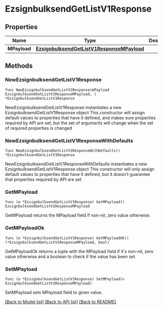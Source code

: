 # EzsignbulksendGetListV1Response

## Properties

Name | Type | Description | Notes
------------ | ------------- | ------------- | -------------
**MPayload** | [**EzsignbulksendGetListV1ResponseMPayload**](EzsignbulksendGetListV1ResponseMPayload.md) |  | 

## Methods

### NewEzsignbulksendGetListV1Response

`func NewEzsignbulksendGetListV1Response(mPayload EzsignbulksendGetListV1ResponseMPayload, ) *EzsignbulksendGetListV1Response`

NewEzsignbulksendGetListV1Response instantiates a new EzsignbulksendGetListV1Response object
This constructor will assign default values to properties that have it defined,
and makes sure properties required by API are set, but the set of arguments
will change when the set of required properties is changed

### NewEzsignbulksendGetListV1ResponseWithDefaults

`func NewEzsignbulksendGetListV1ResponseWithDefaults() *EzsignbulksendGetListV1Response`

NewEzsignbulksendGetListV1ResponseWithDefaults instantiates a new EzsignbulksendGetListV1Response object
This constructor will only assign default values to properties that have it defined,
but it doesn't guarantee that properties required by API are set

### GetMPayload

`func (o *EzsignbulksendGetListV1Response) GetMPayload() EzsignbulksendGetListV1ResponseMPayload`

GetMPayload returns the MPayload field if non-nil, zero value otherwise.

### GetMPayloadOk

`func (o *EzsignbulksendGetListV1Response) GetMPayloadOk() (*EzsignbulksendGetListV1ResponseMPayload, bool)`

GetMPayloadOk returns a tuple with the MPayload field if it's non-nil, zero value otherwise
and a boolean to check if the value has been set.

### SetMPayload

`func (o *EzsignbulksendGetListV1Response) SetMPayload(v EzsignbulksendGetListV1ResponseMPayload)`

SetMPayload sets MPayload field to given value.



[[Back to Model list]](../README.md#documentation-for-models) [[Back to API list]](../README.md#documentation-for-api-endpoints) [[Back to README]](../README.md)


